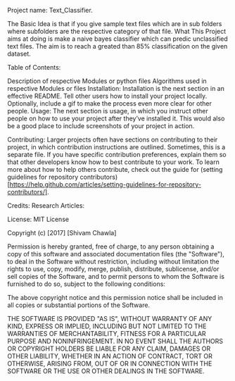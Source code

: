Project name: Text_Classifier.

The Basic Idea is that if you give sample text files which are in sub folders where subfolders are the respective category of that file. What This Project aims at doing is make a naive bayes classifier which can predic unclassified text files. The aim is to reach a greated than 85% classification on the given dataset.

Table of Contents:

Description of respective Modules or python files
Algorithms used in respective Modules or files Installation: Installation is the next section in an effective README. Tell other users how to install your project locally. Optionally, include a gif to make the process even more clear for other people.
Usage: The next section is usage, in which you instruct other people on how to use your project after they’ve installed it. This would also be a good place to include screenshots of your project in action.

Contributing: Larger projects often have sections on contributing to their project, in which contribution instructions are outlined. Sometimes, this is a separate file. If you have specific contribution preferences, explain them so that other developers know how to best contribute to your work. To learn more about how to help others contribute, check out the guide for (setting guidelines for repository contributors)[https://help.github.com/articles/setting-guidelines-for-repository-contributors/].

Credits: Research Articles:

License: MIT License

Copyright (c) [2017] [Shivam Chawla]

Permission is hereby granted, free of charge, to any person obtaining a copy of this software and associated documentation files (the "Software"), to deal in the Software without restriction, including without limitation the rights to use, copy, modify, merge, publish, distribute, sublicense, and/or sell copies of the Software, and to permit persons to whom the Software is furnished to do so, subject to the following conditions:

The above copyright notice and this permission notice shall be included in all copies or substantial portions of the Software.

THE SOFTWARE IS PROVIDED "AS IS", WITHOUT WARRANTY OF ANY KIND, EXPRESS OR IMPLIED, INCLUDING BUT NOT LIMITED TO THE WARRANTIES OF MERCHANTABILITY, FITNESS FOR A PARTICULAR PURPOSE AND NONINFRINGEMENT. IN NO EVENT SHALL THE AUTHORS OR COPYRIGHT HOLDERS BE LIABLE FOR ANY CLAIM, DAMAGES OR OTHER LIABILITY, WHETHER IN AN ACTION OF CONTRACT, TORT OR OTHERWISE, ARISING FROM, OUT OF OR IN CONNECTION WITH THE SOFTWARE OR THE USE OR OTHER DEALINGS IN THE SOFTWARE.

